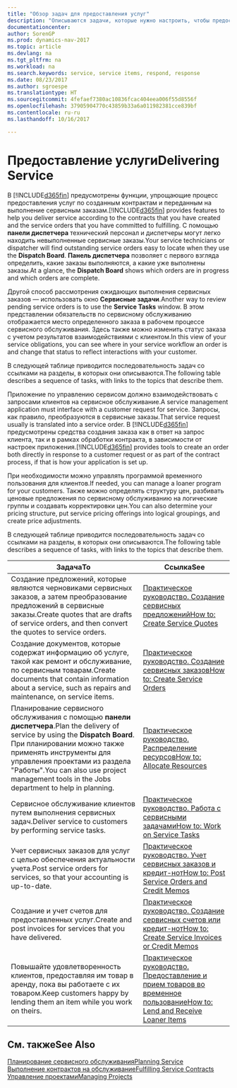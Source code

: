 ```yaml
---
title: "Обзор задач для предоставления услуг"
description: "Описываются задачи, которые нужно настроить, чтобы предоставлять качественное обслуживание и выполнять условия соглашений с клиентами."
documentationcenter: 
author: SorenGP
ms.prod: dynamics-nav-2017
ms.topic: article
ms.devlang: na
ms.tgt_pltfrm: na
ms.workload: na
ms.search.keywords: service, service items, respond, response
ms.date: 08/23/2017
ms.author: sgroespe
ms.translationtype: HT
ms.sourcegitcommit: 4fefaef7380ac10836fcac404eea006f55d8556f
ms.openlocfilehash: 37905904770c43859b33a6a011982381cce839bf
ms.contentlocale: ru-ru
ms.lasthandoff: 10/16/2017

---
```

# <a name="delivering-service"></a><span data-ttu-id="2213e-103">Предоставление услуги</span><span class="sxs-lookup"><span data-stu-id="2213e-103">Delivering Service</span></span>
<span data-ttu-id="2213e-104">В [!INCLUDE[d365fin](includes/d365fin_md.md)] предусмотрены функции, упрощающие процесс предоставления услуг по созданным контрактам и переданным на выполнение сервисным заказам.</span><span class="sxs-lookup"><span data-stu-id="2213e-104">[!INCLUDE[d365fin](includes/d365fin_md.md)] provides features to help you deliver service according to the contracts that you have created and the service orders that you have committed to fulfilling.</span></span> <span data-ttu-id="2213e-105">С помощью **панели диспетчера** технический персонал и диспетчеры могут легко находить невыполненные сервисные заказы.</span><span class="sxs-lookup"><span data-stu-id="2213e-105">Your service technicians or dispatcher will find outstanding service orders easy to locate when they use the **Dispatch Board**.</span></span> <span data-ttu-id="2213e-106">**Панель диспетчера** позволяет с первого взгляда определить, какие заказы выполняются, а какие уже выполнены заказы.</span><span class="sxs-lookup"><span data-stu-id="2213e-106">At a glance, the **Dispatch Board** shows which orders are in progress and which orders are complete.</span></span>  
  
<span data-ttu-id="2213e-107">Другой способ рассмотрения ожидающих выполнения сервисных заказов — использовать окно **Сервисные задачи**.</span><span class="sxs-lookup"><span data-stu-id="2213e-107">Another way to review pending service orders is to use the **Service Tasks** window.</span></span> <span data-ttu-id="2213e-108">В этом представлении обязательств по сервисному обслуживанию отображается место определенного заказа в рабочем процессе сервисного обслуживания. Здесь также можно изменить статус заказа с учетом результатов взаимодействиями с клиентом.</span><span class="sxs-lookup"><span data-stu-id="2213e-108">In this view of your service obligations, you can see where in your service workflow an order is and change that status to reflect interactions with your customer.</span></span>  
  
<span data-ttu-id="2213e-109">В следующей таблице приводится последовательность задач со ссылками на разделы, в которых они описываются.</span><span class="sxs-lookup"><span data-stu-id="2213e-109">The following table describes a sequence of tasks, with links to the topics that describe them.</span></span>   

<span data-ttu-id="2213e-110">Приложение по управлению сервисом должно взаимодействовать с запросами клиентов на сервисное обслуживание.</span><span class="sxs-lookup"><span data-stu-id="2213e-110">A service management application must interface with a customer request for service.</span></span> <span data-ttu-id="2213e-111">Запросы, как правило, преобразуются в сервисные заказы.</span><span class="sxs-lookup"><span data-stu-id="2213e-111">That service request usually is translated into a service order.</span></span> <span data-ttu-id="2213e-112">В [!INCLUDE[d365fin](includes/d365fin_md.md)] предусмотрены средства создания заказа как в ответ на запрос клиента, так и в рамках обработки контракта, в зависимости от настроек приложения.</span><span class="sxs-lookup"><span data-stu-id="2213e-112">[!INCLUDE[d365fin](includes/d365fin_md.md)] provides tools to create an order both directly in response to a customer request or as part of the contract process, if that is how your application is set up.</span></span>  
  
<span data-ttu-id="2213e-113">При необходимости можно управлять программой временного пользования для клиентов.</span><span class="sxs-lookup"><span data-stu-id="2213e-113">If needed, you can manage a loaner program for your customers.</span></span> <span data-ttu-id="2213e-114">Также можно определять структуру цен, разбивать ценовые предложения по сервисному обслуживанию на логические группы и создавать корректировки цен.</span><span class="sxs-lookup"><span data-stu-id="2213e-114">You can also determine your pricing structure, put service pricing offerings into logical groupings, and create price adjustments.</span></span>  
  
<span data-ttu-id="2213e-115">В следующей таблице приводится последовательность задач со ссылками на разделы, в которых они описываются.</span><span class="sxs-lookup"><span data-stu-id="2213e-115">The following table describes a sequence of tasks, with links to the topics that describe them.</span></span>   
  
|<span data-ttu-id="2213e-116">**Задача**</span><span class="sxs-lookup"><span data-stu-id="2213e-116">**To**</span></span>|<span data-ttu-id="2213e-117">**Ссылка**</span><span class="sxs-lookup"><span data-stu-id="2213e-117">**See**</span></span>|  
|------------|-------------|  
|<span data-ttu-id="2213e-118">Создание предложений, которые являются черновиками сервисных заказов, а затем преобразование предложений в сервисные заказы.</span><span class="sxs-lookup"><span data-stu-id="2213e-118">Create quotes that are drafts of service orders, and then convert the quotes to service orders.</span></span>|[<span data-ttu-id="2213e-119">Практическое руководство. Создание сервисных предложений</span><span class="sxs-lookup"><span data-stu-id="2213e-119">How to: Create Service Quotes</span></span>](service-how-to-create-service-quotes.md)|
|<span data-ttu-id="2213e-120">Создание документов, которые содержат информацию об услуге, такой как ремонт и обслуживание, по сервисным товарам.</span><span class="sxs-lookup"><span data-stu-id="2213e-120">Create documents that contain information about a service, such as repairs and maintenance, on service items.</span></span>|[<span data-ttu-id="2213e-121">Практическое руководство. Создание сервисных заказов</span><span class="sxs-lookup"><span data-stu-id="2213e-121">How to: Create Service Orders</span></span>](service-how-to-create-service-orders.md)|
|<span data-ttu-id="2213e-122">Планирование сервисного обслуживания с помощью **панели диспетчера**.</span><span class="sxs-lookup"><span data-stu-id="2213e-122">Plan the delivery of service by using the **Dispatch Board**.</span></span> <span data-ttu-id="2213e-123">При планировании можно также применять инструменты для управления проектами из раздела "Работы".</span><span class="sxs-lookup"><span data-stu-id="2213e-123">You can also use project management tools in the Jobs department to help in planning.</span></span>|[<span data-ttu-id="2213e-124">Практическое руководство. Распределение ресурсов</span><span class="sxs-lookup"><span data-stu-id="2213e-124">How to: Allocate Resources</span></span>](service-how-to-allocate-resources.md)|  
|<span data-ttu-id="2213e-125">Сервисное обслуживание клиентов путем выполнения сервисных задач.</span><span class="sxs-lookup"><span data-stu-id="2213e-125">Deliver service to customers by performing service tasks.</span></span>|[<span data-ttu-id="2213e-126">Практическое руководство. Работа с сервисными задачами</span><span class="sxs-lookup"><span data-stu-id="2213e-126">How to: Work on Service Tasks</span></span>](service-how-to-work-on-service-tasks.md)|  
|<span data-ttu-id="2213e-127">Учет сервисных заказов для услуг с целью обеспечения актуальности учета.</span><span class="sxs-lookup"><span data-stu-id="2213e-127">Post service orders for services, so that your accounting is up-to-date.</span></span>|[<span data-ttu-id="2213e-128">Практическое руководство. Учет сервисных заказов и кредит-нот</span><span class="sxs-lookup"><span data-stu-id="2213e-128">How to: Post Service Orders and Credit Memos</span></span>](service-how-to-post-service-orders.md)|  
|<span data-ttu-id="2213e-129">Создание и учет счетов для предоставленных услуг.</span><span class="sxs-lookup"><span data-stu-id="2213e-129">Create and post invoices for services that you have delivered.</span></span>|[<span data-ttu-id="2213e-130">Практическое руководство. Создание сервисных счетов или кредит-нот</span><span class="sxs-lookup"><span data-stu-id="2213e-130">How to: Create Service Invoices or Credit Memos</span></span>](service-how-create-invoices.md)|  
|<span data-ttu-id="2213e-131">Повышайте удовлетворенность клиентов, предоставляя им товар в аренду, пока вы работаете с их товаром.</span><span class="sxs-lookup"><span data-stu-id="2213e-131">Keep customers happy by lending them an item while you work on theirs.</span></span>| [<span data-ttu-id="2213e-132">Практическое руководство. Предоставление и прием товаров во временное пользование</span><span class="sxs-lookup"><span data-stu-id="2213e-132">How to: Lend and Receive Loaner Items</span></span>](service-how-to-lend-receive-loaners.md)|
  
## <a name="see-also"></a><span data-ttu-id="2213e-133">См. также</span><span class="sxs-lookup"><span data-stu-id="2213e-133">See Also</span></span>  
[<span data-ttu-id="2213e-134">Планирование сервисного обслуживания</span><span class="sxs-lookup"><span data-stu-id="2213e-134">Planning Service</span></span>](service-plan-service.md)  
[<span data-ttu-id="2213e-135">Выполнение контрактов на обслуживание</span><span class="sxs-lookup"><span data-stu-id="2213e-135">Fulfilling Service Contracts</span></span>](service-fulfill-service-contracts.md)  
[<span data-ttu-id="2213e-136">Управление проектами</span><span class="sxs-lookup"><span data-stu-id="2213e-136">Managing Projects</span></span>](projects-manage-projects.md)  

